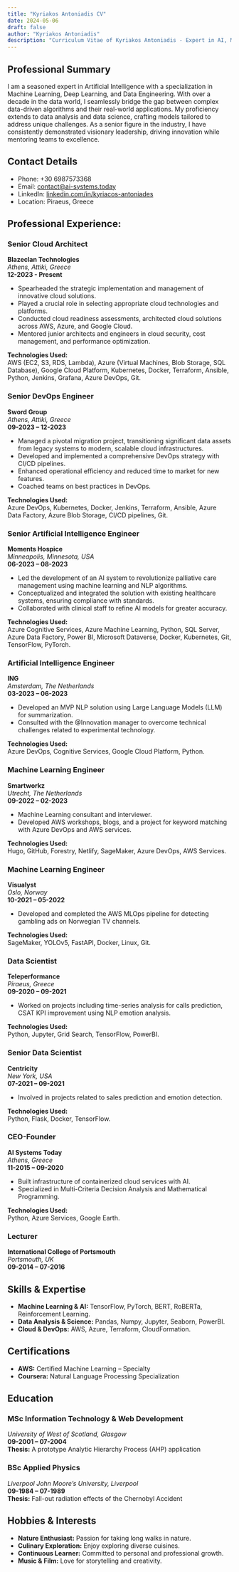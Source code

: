 ```yaml
---
title: "Kyriakos Antoniadis CV"
date: 2024-05-06
draft: false
author: "Kyriakos Antoniadis"
description: "Curriculum Vitae of Kyriakos Antoniadis - Expert in AI, ML, and Cloud Architecture"
---
```


## Professional Summary ##

I am a seasoned expert in Artificial Intelligence with a specialization in Machine Learning, Deep Learning, and Data Engineering. With over a decade in the data world, I seamlessly bridge the gap between complex data-driven algorithms and their real-world applications. My proficiency extends to data analysis and data science, crafting models tailored to address unique challenges. As a senior figure in the industry, I have consistently demonstrated visionary leadership, driving innovation while mentoring teams to excellence.

## Contact Details ##

- Phone: +30 6987573368  
- Email: [contact@ai-systems.today](mailto:contact@ai-systems.today)  
- LinkedIn: [linkedin.com/in/kyriacos-antoniades](https://www.linkedin.com/in/kyriacos-antoniades/)  
- Location: Piraeus, Greece  

## Professional Experience:

### Senior Cloud Architect  
**Blazeclan Technologies**  
_Athens, Attiki, Greece_  
**12-2023 - Present**  
- Spearheaded the strategic implementation and management of innovative cloud solutions.
- Played a crucial role in selecting appropriate cloud technologies and platforms.
- Conducted cloud readiness assessments, architected cloud solutions across AWS, Azure, and Google Cloud.
- Mentored junior architects and engineers in cloud security, cost management, and performance optimization.  

**Technologies Used:**  
AWS (EC2, S3, RDS, Lambda), Azure (Virtual Machines, Blob Storage, SQL Database), Google Cloud Platform, Kubernetes, Docker, Terraform, Ansible, Python, Jenkins, Grafana, Azure DevOps, Git.

### Senior DevOps Engineer  
**Sword Group**  
_Athens, Attiki, Greece_  
**09-2023 – 12-2023**  
- Managed a pivotal migration project, transitioning significant data assets from legacy systems to modern, scalable cloud infrastructures.
- Developed and implemented a comprehensive DevOps strategy with CI/CD pipelines.
- Enhanced operational efficiency and reduced time to market for new features.
- Coached teams on best practices in DevOps.

**Technologies Used:**  
Azure DevOps, Kubernetes, Docker, Jenkins, Terraform, Ansible, Azure Data Factory, Azure Blob Storage, CI/CD pipelines, Git.

### Senior Artificial Intelligence Engineer  
**Moments Hospice**  
_Minneapolis, Minnesota, USA_  
**06-2023 – 08-2023**  
- Led the development of an AI system to revolutionize palliative care management using machine learning and NLP algorithms.
- Conceptualized and integrated the solution with existing healthcare systems, ensuring compliance with standards.
- Collaborated with clinical staff to refine AI models for greater accuracy.

**Technologies Used:**  
Azure Cognitive Services, Azure Machine Learning, Python, SQL Server, Azure Data Factory, Power BI, Microsoft Dataverse, Docker, Kubernetes, Git, TensorFlow, PyTorch.

### Artificial Intelligence Engineer  
**ING**  
_Amsterdam, The Netherlands_  
**03-2023 – 06-2023**  
- Developed an MVP NLP solution using Large Language Models (LLM) for summarization.
- Consulted with the @Innovation manager to overcome technical challenges related to experimental technology.

**Technologies Used:**  
Azure DevOps, Cognitive Services, Google Cloud Platform, Python.

### Machine Learning Engineer  
**Smartworkz**  
_Utrecht, The Netherlands_  
**09-2022 – 02-2023**  
- Machine Learning consultant and interviewer.
- Developed AWS workshops, blogs, and a project for keyword matching with Azure DevOps and AWS services.

**Technologies Used:**  
Hugo, GitHub, Forestry, Netlify, SageMaker, Azure DevOps, AWS Services.

### Machine Learning Engineer  
**Visualyst**  
_Oslo, Norway_  
**10-2021 – 05-2022**  
- Developed and completed the AWS MLOps pipeline for detecting gambling ads on Norwegian TV channels.

**Technologies Used:**  
SageMaker, YOLOv5, FastAPI, Docker, Linux, Git.

### Data Scientist  
**Teleperformance**  
_Piraeus, Greece_  
**09-2020 – 09-2021**  
- Worked on projects including time-series analysis for calls prediction, CSAT KPI improvement using NLP emotion analysis.

**Technologies Used:**  
Python, Jupyter, Grid Search, TensorFlow, PowerBI.

### Senior Data Scientist  
**Centricity**  
_New York, USA_  
**07-2021 – 09-2021**  
- Involved in projects related to sales prediction and emotion detection.

**Technologies Used:**  
Python, Flask, Docker, TensorFlow.

### CEO-Founder  
**AI Systems Today**  
_Athens, Greece_  
**11-2015 – 09-2020**  
- Built infrastructure of containerized cloud services with AI.
- Specialized in Multi-Criteria Decision Analysis and Mathematical Programming.

**Technologies Used:**  
Python, Azure Services, Google Earth.

### Lecturer  
**International College of Portsmouth**  
_Portsmouth, UK_  
**09-2014 – 07-2016**  

## Skills & Expertise

- **Machine Learning & AI:** TensorFlow, PyTorch, BERT, RoBERTa, Reinforcement Learning.
- **Data Analysis & Science:** Pandas, Numpy, Jupyter, Seaborn, PowerBI.
- **Cloud & DevOps:** AWS, Azure, Terraform, CloudFormation.
  
## Certifications
- **AWS:** Certified Machine Learning – Specialty
- **Coursera:** Natural Language Processing Specialization

## Education
### MSc Information Technology & Web Development  
_University of West of Scotland, Glasgow_  
**09-2001 – 07-2004**  
**Thesis:** A prototype Analytic Hierarchy Process (AHP) application

### BSc Applied Physics  
_Liverpool John Moore’s University, Liverpool_  
**09-1984 – 07-1989**  
**Thesis:** Fall-out radiation effects of the Chernobyl Accident

## Hobbies & Interests
- **Nature Enthusiast:** Passion for taking long walks in nature.
- **Culinary Exploration:** Enjoy exploring diverse cuisines.
- **Continuous Learner:** Committed to personal and professional growth.
- **Music & Film:** Love for storytelling and creativity.

